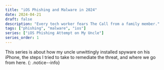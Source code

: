 ```yaml
---
title: "iOS Phishing and Malware in 2024"
date: 2024-04-21
draft: false
description: "Every tech worker fears The Call from a family member."
tags: ["phishing", "malware", "ios"]
series: ["iOS Phishing Attempt on My Uncle"]
series_order: 1
---
```



This series is about how my uncle unwittingly installed spyware on his iPhone, the steps I tried to take to remediate the threat, and where we go from here.
{: .notice--info}



